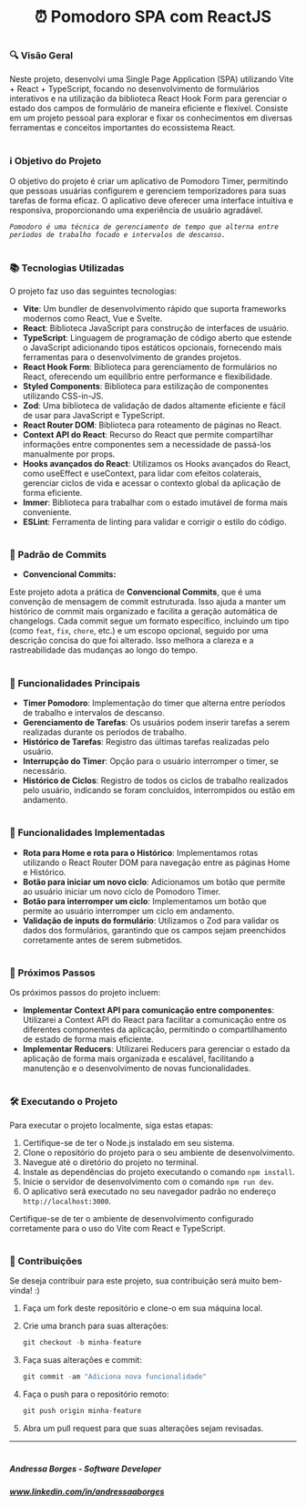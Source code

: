 <h1><center>⏰ Pomodoro SPA com ReactJS</center></h1>

#

### 🔍 Visão Geral

Neste projeto, desenvolvi uma Single Page Application (SPA) utilizando Vite + React + TypeScript, focando no desenvolvimento de formulários interativos e na utilização da biblioteca React Hook Form para gerenciar o estado dos campos de formulário de maneira eficiente e flexível. Consiste em um projeto pessoal para explorar e fixar os conhecimentos em diversas ferramentas e conceitos importantes do ecossistema React.

#

### ℹ️ Objetivo do Projeto

O objetivo do projeto é criar um aplicativo de Pomodoro Timer, permitindo que pessoas usuárias configurem e gerenciem temporizadores para suas tarefas de forma eficaz. O aplicativo deve oferecer uma interface intuitiva e responsiva, proporcionando uma experiência de usuário agradável.

*`Pomodoro é uma técnica de gerenciamento de tempo que alterna entre períodos de trabalho focado e intervalos de descanso.`*

#

### 📚 Tecnologias Utilizadas

O projeto faz uso das seguintes tecnologias:

- **Vite**: Um bundler de desenvolvimento rápido que suporta frameworks modernos como React, Vue e Svelte.
- **React**: Biblioteca JavaScript para construção de interfaces de usuário.
- **TypeScript**: Linguagem de programação de código aberto que estende o JavaScript adicionando tipos estáticos opcionais, fornecendo mais ferramentas para o desenvolvimento de grandes projetos.
- **React Hook Form**: Biblioteca para gerenciamento de formulários no React, oferecendo um equilíbrio entre performance e flexibilidade.
- **Styled Components**: Biblioteca para estilização de componentes utilizando CSS-in-JS.
- **Zod**: Uma biblioteca de validação de dados altamente eficiente e fácil de usar para JavaScript e TypeScript.
- **React Router DOM**: Biblioteca para roteamento de páginas no React.
- **Context API do React**: Recurso do React que permite compartilhar informações entre componentes sem a necessidade de passá-los manualmente por props.
- **Hooks avançados do React**: Utilizamos os Hooks avançados do React, como useEffect e useContext, para lidar com efeitos colaterais, gerenciar ciclos de vida e acessar o contexto global da aplicação de forma eficiente.
- **Immer**: Biblioteca para trabalhar com o estado imutável de forma mais conveniente.
- **ESLint**: Ferramenta de linting para validar e corrigir o estilo do código.

#

### 📝 Padrão de Commits

  - **Convencional Commits:**

Este projeto adota a prática de **Convencional Commits**, que é uma convenção de mensagem de commit estruturada. Isso ajuda a manter um histórico de commit mais organizado e facilita a geração automática de changelogs. Cada commit segue um formato específico, incluindo um tipo (como `feat`, `fix`, `chore`, etc.) e um escopo opcional, seguido por uma descrição concisa do que foi alterado. Isso melhora a clareza e a rastreabilidade das mudanças ao longo do tempo.

#

### 🚀 Funcionalidades Principais

- **Timer Pomodoro**: Implementação do timer que alterna entre períodos de trabalho e intervalos de descanso.
- **Gerenciamento de Tarefas**: Os usuários podem inserir tarefas a serem realizadas durante os períodos de trabalho.
- **Histórico de Tarefas**: Registro das últimas tarefas realizadas pelo usuário.
- **Interrupção do Timer**: Opção para o usuário interromper o timer, se necessário.
- **Histórico de Ciclos**: Registro de todos os ciclos de trabalho realizados pelo usuário, indicando se foram concluídos, interrompidos ou estão em andamento.

#

### 🚧 Funcionalidades Implementadas

- **Rota para Home e rota para o Histórico**: Implementamos rotas utilizando o React Router DOM para navegação entre as páginas Home e Histórico.
- **Botão para iniciar um novo ciclo**: Adicionamos um botão que permite ao usuário iniciar um novo ciclo de Pomodoro Timer.
- **Botão para interromper um ciclo**: Implementamos um botão que permite ao usuário interromper um ciclo em andamento.
- **Validação de inputs do formulário**: Utilizamos o Zod para validar os dados dos formulários, garantindo que os campos sejam preenchidos corretamente antes de serem submetidos.

#

### 🎯 Próximos Passos

Os próximos passos do projeto incluem:

- **Implementar Context API para comunicação entre componentes**: Utilizarei a Context API do React para facilitar a comunicação entre os diferentes componentes da aplicação, permitindo o compartilhamento de estado de forma mais eficiente.
- **Implementar Reducers**: Utilizarei Reducers para gerenciar o estado da aplicação de forma mais organizada e escalável, facilitando a manutenção e o desenvolvimento de novas funcionalidades.

#

### 🛠️ Executando o Projeto

Para executar o projeto localmente, siga estas etapas:

1. Certifique-se de ter o Node.js instalado em seu sistema.
2. Clone o repositório do projeto para o seu ambiente de desenvolvimento.
3. Navegue até o diretório do projeto no terminal.
4. Instale as dependências do projeto executando o comando `npm install`.
5. Inicie o servidor de desenvolvimento com o comando `npm run dev`.
6. O aplicativo será executado no seu navegador padrão no endereço `http://localhost:3000`.

Certifique-se de ter o ambiente de desenvolvimento configurado corretamente para o uso do Vite com React e TypeScript.

#

### 💬 Contribuições

Se deseja contribuir para este projeto, sua contribuição será muito bem-vinda! :)

1. Faça um fork deste repositório e clone-o em sua máquina local.
2. Crie uma branch para suas alterações:

    ```javascript
    git checkout -b minha-feature
    ```

3. Faça suas alterações e commit:

    ```javascript
    git commit -am "Adiciona nova funcionalidade"
    ```

4. Faça o push para o repositório remoto:

    ```javascript
    git push origin minha-feature
    ```

5. Abra um pull request para que suas alterações sejam revisadas.


---

#

##### **Andressa Borges** - Software Developer
##### www.linkedin.com/in/andressaaborges